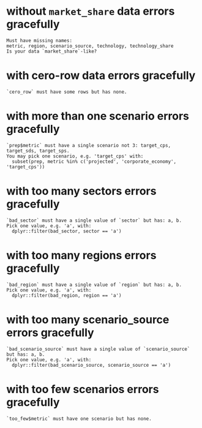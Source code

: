 # without `market_share` data errors gracefully

    Must have missing names:
    metric, region, scenario_source, technology, technology_share
    Is your data `market_share`-like?

# with cero-row data errors gracefully

    `cero_row` must have some rows but has none.

# with more than one scenario errors gracefully

    `prep$metric` must have a single scenario not 3: target_cps, target_sds, target_sps.
    You may pick one scenario, e.g. 'target_cps' with:
      subset(prep, metric %in% c('projected', 'corporate_economy', 'target_cps'))

# with too many sectors errors gracefully

    `bad_sector` must have a single value of `sector` but has: a, b.
    Pick one value, e.g. 'a', with:
      dplyr::filter(bad_sector, sector == 'a')

# with too many regions errors gracefully

    `bad_region` must have a single value of `region` but has: a, b.
    Pick one value, e.g. 'a', with:
      dplyr::filter(bad_region, region == 'a')

# with too many scenario_source errors gracefully

    `bad_scenario_source` must have a single value of `scenario_source` but has: a, b.
    Pick one value, e.g. 'a', with:
      dplyr::filter(bad_scenario_source, scenario_source == 'a')

# with too few scenarios errors gracefully

    `too_few$metric` must have one scenario but has none.

